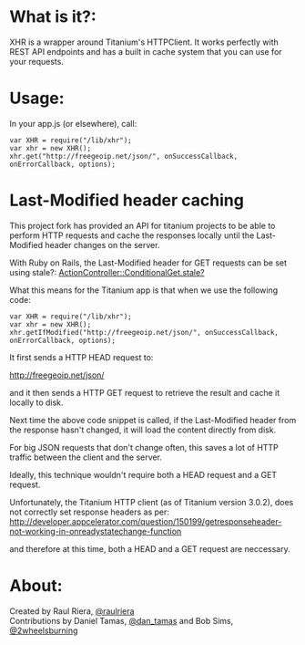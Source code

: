 # What is it?:
XHR is a wrapper around Titanium's HTTPClient. It works perfectly with REST API endpoints and has a built in cache system that you can use for your requests.

# Usage:
In your app.js (or elsewhere), call:

    var XHR = require("/lib/xhr");
    var xhr = new XHR();
    xhr.get("http://freegeoip.net/json/", onSuccessCallback, onErrorCallback, options);

# Last-Modified header caching
This project fork has provided an API for titanium projects to be able to perform HTTP requests and cache the responses locally until the Last-Modified header changes on the server.

With Ruby on Rails, the Last-Modified header for GET requests can be set using stale?:
[ActionController::ConditionalGet.stale?](http://api.rubyonrails.org/classes/ActionController/ConditionalGet.html#method-i-stale-3F)

What this means for the Titanium app is that when we use the following code:

    var XHR = require("/lib/xhr");
    var xhr = new XHR();
    xhr.getIfModified("http://freegeoip.net/json/", onSuccessCallback, onErrorCallback, options);

It first sends a HTTP HEAD request to:

  http://freegeoip.net/json/

and it then sends a HTTP GET request to retrieve the result and cache it locally to disk.

Next time the above code snippet is called, if the Last-Modified header from the response hasn't changed, it will load the content directly from disk.

For big JSON requests that don't change often, this saves a lot of HTTP traffic between the client and the server.

Ideally, this technique wouldn't require both a HEAD request and a GET request.

Unfortunately, the Titanium HTTP client (as of Titanium version 3.0.2), does not correctly set response headers as per:
http://developer.appcelerator.com/question/150199/getresponseheader-not-working-in-onreadystatechange-function

and therefore at this time, both a HEAD and a GET request are neccessary.

# About:
Created by Raul Riera, [@raulriera](http://twitter.com/raulriera)  
Contributions by Daniel Tamas, [@dan_tamas](http://twitter.com/dan_tamas) and Bob Sims, [@2wheelsburning](http://twitter.com/2wheelsburning)
